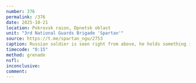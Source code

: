 ```yaml
---
number: 376
permalink: /376
date: 2025-10-21
location: Pokrovsk raion, Dpnetsk oblast
unit: "3rd National Guards Brigade 'Spartan'"
source: https://t.me/spartan_ngu/2753
caption: Russian soldier is seen right from above, he holds something in his hands, looks at the drone and shows he's unarmed. Is hit by a drone drop, falls on the ground. The thing in his hands turns out to be a grenade, which he puts under his neck and detonates
timecode: "0:15"
method: grenade
nsfl: 
inconclusive: 
comment: 
---
```

<script async src="https://telegram.org/js/telegram-widget.js?22" data-telegram-post="spartan_ngu/2753" data-width="100%" data-userpic="false"></script>
